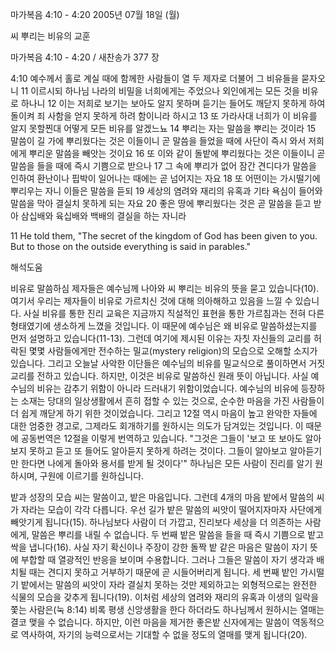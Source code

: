 마가복음 4:10 - 4:20 
2005년 07월 18일 (월)

씨 뿌리는 비유의 교훈



마가복음 4:10 - 4:20 / 새찬송가 377 장


4:10 예수께서 홀로 계실 때에 함께한 사람들이 열 두 제자로 더불어 그 비유들을 묻자오니 11 이르시되 하나님 나라의 비밀을 너희에게는 주었으나 외인에게는 모든 것을 비유로 하나니 12 이는 저희로 보기는 보아도 알지 못하며 듣기는 들어도 깨닫지 못하게 하여 돌이켜 죄 사함을 얻지 못하게 하려 함이니라 하시고 13 또 가라사대 너희가 이 비유를 알지 못할찐대 어떻게 모든 비유를 알겠느뇨 14 뿌리는 자는 말씀을 뿌리는 것이라 15 말씀이 길 가에 뿌리웠다는 것은 이들이니 곧 말씀을 들었을 때에 사단이 즉시 와서 저희에게 뿌리운 말씀을 빼앗는 것이요 16 또 이와 같이 돌밭에 뿌리웠다는 것은 이들이니 곧 말씀을 들을 때에 즉시 기쁨으로 받으나 17 그 속에 뿌리가 없어 잠간 견디다가 말씀을 인하여 환난이나 핍박이 일어나는 때에는 곧 넘어지는 자요 18 또 어떤이는 가시떨기에 뿌리우는 자니 이들은 말씀을 듣되 19 세상의 염려와 재리의 유혹과 기타 욕심이 들어와 말씀을 막아 결실치 못하게 되는 자요 20 좋은 땅에 뿌리웠다는 것은 곧 말씀을 듣고 받아 삼십배와 육십배와 백배의 결실을 하는 자니라

11 He told them, "The secret of the kingdom of God has been given to you. But to those on the outside everything is said in parables."

해석도움





비유로 말씀하심
제자들은 예수님께 나아와 씨 뿌리는 비유의 뜻을 묻고 있습니다(10). 여기서 우리는 제자들이 비유로 가르치신 것에 대해 의아해하고 있음을 느낄 수 있습니다. 사실 비유를 통한 진리 교육은 지금까지 직설적인 표현을 통한 가르침과는 전혀 다른 형태였기에 생소하게 느꼈을 것입니다. 이 때문에 예수님은 왜 비유로 말씀하셨는지를 먼저 설명하고 있습니다(11-13). 그런데 여기에 제시된 이유는 자칫 자신들의 교리를 허락된 몇몇 사람들에게만 전수하는 밀교(mystery religion)의 모습으로 오해할 소지가 있습니다. 그리고 오늘날 사악한 이단들은 예수님의 비유를 밀교식으로 풀이하면서 거짓교리를 전하고 있습니다. 하지만, 이것은 비유로 말씀하신 원래 뜻이 아닙니다. 사실 예수님의 비유는 감추기 위함이 아니라 드러내기 위함이었습니다. 예수님의 비유에 등장하는 소재는 당대의 일상생활에서 흔히 접할 수 있는 것으로, 순수한 마음을 가진 사람들이 더 쉽게 깨닫게 하기 위한 것이었습니다. 그리고 12절 역시 마음이 높고 완악한 자들에 대한 엄중한 경고로, 그제라도 회개하기를 원하시는 의도가 담겨있는 것입니다. 이 때문에 공동번역은 12절을 이렇게 번역하고 있습니다. "그것은 그들이 '보고 또 보아도 알아보지 못하고 듣고 또 들어도 알아듣지 못하게 하려는 것이다. 그들이 알아보고 알아듣기만 한다면 나에게 돌아와 용서를 받게 될 것이다'" 하나님은 모든 사람이 진리를 알기 원하시며, 구원에 이르기를 원하십니다.

밭과 성장의 모습
씨는 말씀이고, 밭은 마음입니다. 그런데 4개의 마음 밭에서 말씀의 씨가 자라는 모습이 각각 다릅니다. 우선 길가  밭은 말씀의 씨앗이 떨어지자마자 사단에게 빼앗기게 됩니다(15). 하나님보다 사람이 더 가깝고, 진리보다 세상을 더 의존하는 사람에게, 말씀은 뿌리를 내릴 수 없습니다. 두 번째 밭은 말씀을 들을 때 즉시 기쁨으로 밭고 싹을 냅니다(16). 사실 자기 확신이나 주장이 강한 돌짝 밭 같은 마음은 말씀이 자기 뜻에 부합할 때 열광적인 반응을 보이며 수용합니다. 그러나 그들은 말씀이 자기 생각과 배치될 때는 견디지 못하고 거부하기 때문에 곧 시들어버리게 됩니다. 세 번째 밭인 가시떨기 밭에서는 말씀의 씨앗이 자라 결실치 못하는 것만 제외하고는 외형적으로는 완전한 식물의 모습을 갖추게 됩니다(19). 이처럼 세상의 염려와 재리의 유혹과 이생의 일락을 쫓는 사람은(눅 8:14) 비록 평생 신앙생활을 한다 하더라도 하나님께서 원하시는 열매는 결코 맺을 수 없습니다. 하지만, 이런 마음을 제거한 좋은밭 신자에게는 말씀이 역동적으로 역사하여, 자기의 능력으로서는 기대할 수 없을 정도의 열매를 맺게 됩니다(20).
